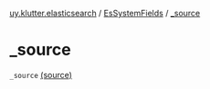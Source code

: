 [uy.klutter.elasticsearch](../index.md) / [EsSystemFields](index.md) / [_source](.)


# _source
<code>_source</code> [(source)](https://github.com/kohesive/klutter/blob/master/elasticsearch-jdk7/src/main/kotlin/uy/klutter/elasticsearch/Mappings.kt#L11)<br/>

